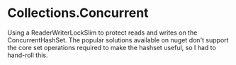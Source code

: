 # Collections.Concurrent

Using a ReaderWriterLockSlim to protect reads and writes on the ConcurrentHashSet. The popular solutions available on nuget don't support the core set operations required to make the hashset useful, so I had to hand-roll this.
